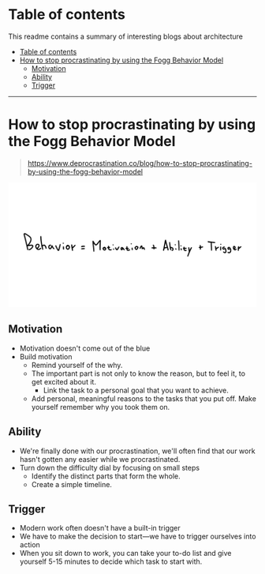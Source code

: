 # Table of contents
This readme contains a summary of interesting blogs about architecture
- [Table of contents](#table-of-contents)
- [How to stop procrastinating by using the Fogg Behavior Model](#how-to-stop-procrastinating-by-using-the-fogg-behavior-model)
  - [Motivation](#motivation)
  - [Ability](#ability)
  - [Trigger](#trigger)

---

# How to stop procrastinating by using the Fogg Behavior Model
> https://www.deprocrastination.co/blog/how-to-stop-procrastinating-by-using-the-fogg-behavior-model

![picture 1](images/b6f0c0b487c939efd6b18c16c1475b3d172f5bcb5033292e553adfcc3092a355.png)  

## Motivation
- Motivation doesn't come out of the blue
- Build motivation
  - Remind yourself of the why.
  - The important part is not only to know the reason, but to feel it, to get excited about it.
    - Link the task to a personal goal that you want to achieve. 
  - Add personal, meaningful reasons to the tasks that you put off. Make yourself remember why you took them on.


## Ability
- We're finally done with our procrastination, we'll often find that our work hasn't gotten any easier while we procrastinated.
- Turn down the difficulty dial by focusing on small steps
  - Identify the distinct parts that form the whole.
  - Create a simple timeline.
  
## Trigger
- Modern work often doesn't have a built-in trigger
- We have to make the decision to start—we have to trigger ourselves into action
- When you sit down to work, you can take your to-do list and give yourself 5-15 minutes to decide which task to start with.
